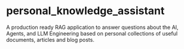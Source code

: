 # personal_knowledge_assistant
A production ready RAG application to answer questions about the AI, Agents, and LLM Engineering based on personal collections of useful documents, articles and blog posts. 
